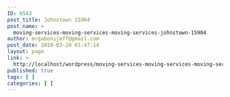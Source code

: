 ```yaml
---
ID: 6543
post_title: Johnstown 15904
post_name: >
  moving-services-moving-services-moving-services-johnstown-15904
author: mrgabonijeff@gmail.com
post_date: 2018-03-28 01:47:14
layout: page
link: >
  http://localhost/wordpress/moving-services-moving-services-moving-services-johnstown-15904/
published: true
tags: [ ]
categories: [ ]
---
```

